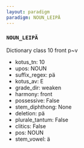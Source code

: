 ```yaml
---
layout: paradigm
paradigm: NOUN_LEIPÄ
---
```

### ` NOUN_LEIPÄ `

Dictionary class 10 front p~v
* kotus_tn: 10
* upos: NOUN
* suffix_regex: pä
* kotus_av: E
* grade_dir: weaken
* harmony: front
* possessive: False
* stem_diphthong: None
* deletion: pä
* plurale_tantum: False
* clitics: False
* pos: NOUN
* stem_vowel: ä
